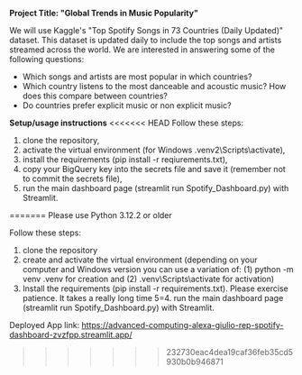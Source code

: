 **Project Title: "Global Trends in Music Popularity"**

We will use Kaggle's "Top Spotify Songs in 73 Countries (Daily Updated)" dataset. This dataset is updated daily to include the top songs and artists streamed across the world. We are interested in answering some of the following questions:

- Which songs and artists are most popular in which countries?
- Which country listens to the most danceable and acoustic music? How does this compare between countries?
- Do countries prefer explicit music or non explicit music?

**Setup/usage instructions**
<<<<<<< HEAD
Follow these steps: 
1. clone the repository, 
2. activate the virtual environment (for Windows .venv2\Scripts\activate), 
3. install the requirements (pip install -r reqiurements.txt), 
4. copy your BigQuery key into the secrets file and save it (remember not to commit the secrets file), 
5. run the main dashboard page (streamlit run Spotify_Dashboard.py) with Streamlit.

=======
Please use Python 3.12.2 or older

Follow these steps: 
1. clone the repository 
2. create and activate the virtual environment (depending on your computer and Windows version you can use a variation of: (1) python -m venv .venv for creation and (2) .venv\Scripts\activate for activation)
3. Install the requirements (pip install -r requirements.txt). Please exercise patience. It takes a really long time
5=4. run the main dashboard page (streamlit run Spotify_Dashboard.py) with Streamlit.

Deployed App link: https://advanced-computing-alexa-giulio-rep-spotify-dashboard-zvzfpp.streamlit.app/
>>>>>>> 232730eac4dea19caf36feb35cd5930b0b946871
